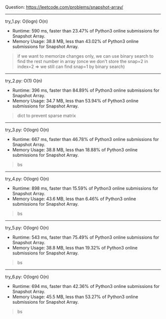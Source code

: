 Question: https://leetcode.com/problems/snapshot-array/

---

try_1.py: O(logn) O(n)

* Runtime: 590 ms, faster than 23.47% of Python3 online submissions for Snapshot Array.
* Memory Usage: 38.8 MB, less than 43.02% of Python3 online submissions for Snapshot Array.

> if we want to memorize changes only, we can use binary search to find the rest number in array (once we don't store the snap=2 in index=2 => we still can find snap=1 by binary search)

---

try_2.py: O(1) O(n)

* Runtime: 396 ms, faster than 84.89% of Python3 online submissions for Snapshot Array.
* Memory Usage: 34.7 MB, less than 53.94% of Python3 online submissions for Snapshot Array.

> dict to prevent sparse matrix

---

try_3.py: O(logn) O(n)

* Runtime: 667 ms, faster than 46.78% of Python3 online submissions for Snapshot Array.
* Memory Usage: 38.8 MB, less than 18.88% of Python3 online submissions for Snapshot Array.

> bs

---

try_4.py: O(logn) O(n)

* Runtime: 898 ms, faster than 15.59% of Python3 online submissions for Snapshot Array.
* Memory Usage: 43.6 MB, less than 6.46% of Python3 online submissions for Snapshot Array.

> bs

---

try_5.py: O(logn) O(n)

* Runtime: 543 ms, faster than 75.49% of Python3 online submissions for Snapshot Array.
* Memory Usage: 38.8 MB, less than 19.32% of Python3 online submissions for Snapshot Array.

> bs

---

try_6.py: O(logn) O(n)

* Runtime: 694 ms, faster than 42.36% of Python3 online submissions for Snapshot Array.
* Memory Usage: 45.5 MB, less than 53.27% of Python3 online submissions for Snapshot Array.

> bs